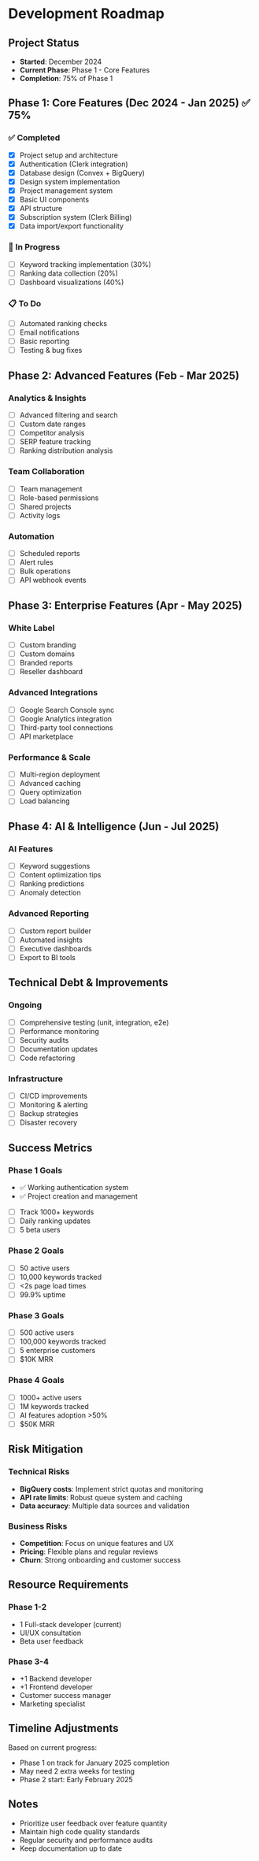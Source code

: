 # Development Roadmap

## Project Status
- **Started**: December 2024
- **Current Phase**: Phase 1 - Core Features
- **Completion**: 75% of Phase 1

## Phase 1: Core Features (Dec 2024 - Jan 2025) ✅ 75%

### ✅ Completed
- [x] Project setup and architecture
- [x] Authentication (Clerk integration)
- [x] Database design (Convex + BigQuery)
- [x] Design system implementation
- [x] Project management system
- [x] Basic UI components
- [x] API structure
- [x] Subscription system (Clerk Billing)
- [x] Data import/export functionality

### 🚧 In Progress
- [ ] Keyword tracking implementation (30%)
- [ ] Ranking data collection (20%)
- [ ] Dashboard visualizations (40%)

### 📋 To Do
- [ ] Automated ranking checks
- [ ] Email notifications
- [ ] Basic reporting
- [ ] Testing & bug fixes

## Phase 2: Advanced Features (Feb - Mar 2025)

### Analytics & Insights
- [ ] Advanced filtering and search
- [ ] Custom date ranges
- [ ] Competitor analysis
- [ ] SERP feature tracking
- [ ] Ranking distribution analysis

### Team Collaboration
- [ ] Team management
- [ ] Role-based permissions
- [ ] Shared projects
- [ ] Activity logs

### Automation
- [ ] Scheduled reports
- [ ] Alert rules
- [ ] Bulk operations
- [ ] API webhook events

## Phase 3: Enterprise Features (Apr - May 2025)

### White Label
- [ ] Custom branding
- [ ] Custom domains
- [ ] Branded reports
- [ ] Reseller dashboard

### Advanced Integrations
- [ ] Google Search Console sync
- [ ] Google Analytics integration
- [ ] Third-party tool connections
- [ ] API marketplace

### Performance & Scale
- [ ] Multi-region deployment
- [ ] Advanced caching
- [ ] Query optimization
- [ ] Load balancing

## Phase 4: AI & Intelligence (Jun - Jul 2025)

### AI Features
- [ ] Keyword suggestions
- [ ] Content optimization tips
- [ ] Ranking predictions
- [ ] Anomaly detection

### Advanced Reporting
- [ ] Custom report builder
- [ ] Automated insights
- [ ] Executive dashboards
- [ ] Export to BI tools

## Technical Debt & Improvements

### Ongoing
- [ ] Comprehensive testing (unit, integration, e2e)
- [ ] Performance monitoring
- [ ] Security audits
- [ ] Documentation updates
- [ ] Code refactoring

### Infrastructure
- [ ] CI/CD improvements
- [ ] Monitoring & alerting
- [ ] Backup strategies
- [ ] Disaster recovery

## Success Metrics

### Phase 1 Goals
- ✅ Working authentication system
- ✅ Project creation and management
- [ ] Track 1000+ keywords
- [ ] Daily ranking updates
- [ ] 5 beta users

### Phase 2 Goals
- [ ] 50 active users
- [ ] 10,000 keywords tracked
- [ ] <2s page load times
- [ ] 99.9% uptime

### Phase 3 Goals
- [ ] 500 active users
- [ ] 100,000 keywords tracked
- [ ] 5 enterprise customers
- [ ] $10K MRR

### Phase 4 Goals
- [ ] 1000+ active users
- [ ] 1M keywords tracked
- [ ] AI features adoption >50%
- [ ] $50K MRR

## Risk Mitigation

### Technical Risks
- **BigQuery costs**: Implement strict quotas and monitoring
- **API rate limits**: Robust queue system and caching
- **Data accuracy**: Multiple data sources and validation

### Business Risks
- **Competition**: Focus on unique features and UX
- **Pricing**: Flexible plans and regular reviews
- **Churn**: Strong onboarding and customer success

## Resource Requirements

### Phase 1-2
- 1 Full-stack developer (current)
- UI/UX consultation
- Beta user feedback

### Phase 3-4
- +1 Backend developer
- +1 Frontend developer
- Customer success manager
- Marketing specialist

## Timeline Adjustments

Based on current progress:
- Phase 1 on track for January 2025 completion
- May need 2 extra weeks for testing
- Phase 2 start: Early February 2025

## Notes

- Prioritize user feedback over feature quantity
- Maintain high code quality standards
- Regular security and performance audits
- Keep documentation up to date
